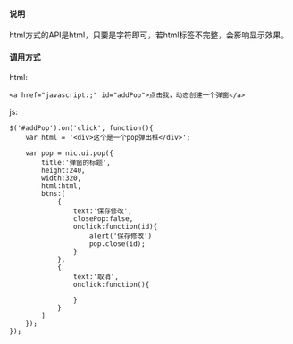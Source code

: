 #### 说明

html方式的API是html，只要是字符即可，若html标签不完整，会影响显示效果。

#### 调用方式

html:

	<a href="javascript:;" id="addPop">点击我，动态创建一个弹窗</a>

js:

	$('#addPop').on('click', function(){
		var html = '<div>这个是一个pop弹出框</div>';

		var pop = nic.ui.pop({
			title:'弹窗的标题',
			height:240,
			width:320,
			html:html,
			btns:[
				{
					text:'保存修改',
					closePop:false,
					onclick:function(id){
						alert('保存修改')
						pop.close(id);
					}
				},
				{
					text:'取消',
					onclick:function(){
			
					}
				}
			]
		});
	});	



